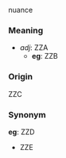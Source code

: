 nuance
### Meaning
+ _adj_: ZZA
    + __eg__: ZZB

### Origin

ZZC

### Synonym

__eg__: ZZD

+ ZZE


